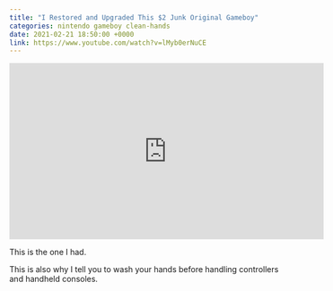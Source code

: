 ```yaml
---
title: "I Restored and Upgraded This $2 Junk Original Gameboy"
categories: nintendo gameboy clean-hands
date: 2021-02-21 18:50:00 +0000
link: https://www.youtube.com/watch?v=lMyb0erNuCE
---
```

<div><iframe width="560" height="315" src="https://www.youtube-nocookie.com/embed/lMyb0erNuCE" frameborder="0" allow="accelerometer; autoplay; clipboard-write; encrypted-media; gyroscope; picture-in-picture" allowfullscreen></iframe></div>

This is the one I had.

This is also why I tell you to wash your hands before handling controllers and handheld consoles.